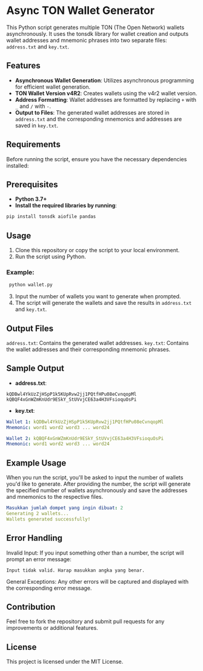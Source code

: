 # Async TON Wallet Generator
This Python script generates multiple TON (The Open Network) wallets asynchronously. It uses the tonsdk library for wallet creation and outputs wallet addresses and mnemonic phrases into two separate files: `address.txt` and `key.txt`.

## Features

- **Asynchronous Wallet Generation**: Utilizes asynchronous programming for efficient wallet generation.
- **TON Wallet Version v4R2**: Creates wallets using the v4r2 wallet version.
- **Address Formatting**: Wallet addresses are formatted by replacing `+` with `_` and `/` with `-`.
- **Output to Files**: The generated wallet addresses are stored in `address.txt` and the corresponding mnemonics and addresses are saved in `key.txt`.

## Requirements

Before running the script, ensure you have the necessary dependencies installed:

## Prerequisites
- **Python 3.7+**
- **Install the required libraries by running**:
 ```bash
 pip install tonsdk aiofile pandas
 ```
## Usage

1. Clone this repository or copy the script to your local environment.
2. Run the script using Python.
 ### Example:
 ``` bash
  python wallet.py
 ```
3. Input the number of wallets you want to generate when prompted.
4. The script will generate the wallets and save the results in `address.txt` and `key.txt`.

## Output Files

`address.txt`: Contains the generated wallet addresses.
`key.txt`: Contains the wallet addresses and their corresponding mnemonic phrases.

## Sample Output
- **address.txt**:
 ```
 kQDBwl4YkUzZjHSpP1k5KUpRvw2jj1PQtfHPu08eCvnqopMl
 kQBQF4xGnWZmKnUdr9ESkY_StUVvjCE63a4H3VFsioquOsPi
 ```
- **key.txt**:

 ```yaml
 Wallet 1: kQDBwl4YkUzZjHSpP1k5KUpRvw2jj1PQtfHPu08eCvnqopMl
 Mnemonic: word1 word2 word3 ... word24

 Wallet 2: kQBQF4xGnWZmKnUdr9ESkY_StUVvjCE63a4H3VFsioquOsPi
 Mnemonic: word1 word2 word3 ... word24
 ```

## Example Usage

When you run the script, you'll be asked to input the number of wallets you'd like to generate. After providing the number, the script will generate the specified number of wallets asynchronously and save the addresses and mnemonics to the respective files.

 ```yaml
 Masukkan jumlah dompet yang ingin dibuat: 2
 Generating 2 wallets...
 Wallets generated successfully!
 ```
## Error Handling
Invalid Input: If you input something other than a number, the script will prompt an error message:

 ```
Input tidak valid. Harap masukkan angka yang benar.
 ```
General Exceptions: Any other errors will be captured and displayed with the corresponding error message.
 
## Contribution
Feel free to fork the repository and submit pull requests for any improvements or additional features.

## License
This project is licensed under the MIT License.

 

